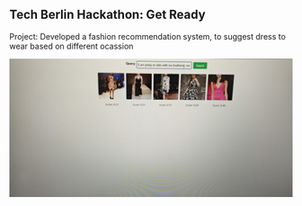 ## Tech Berlin Hackathon: Get Ready

Project: Developed a fashion recommendation system, to suggest dress to wear based on different ocassion

![Fashion Recommendation System](./image.jpg)
